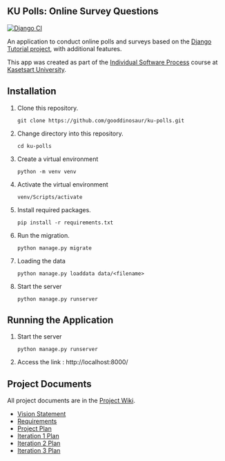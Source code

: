 ## KU Polls: Online Survey Questions 
[![Django CI](https://github.com/gooddinosaur/ku-polls/actions/workflows/django.yml/badge.svg?branch=main)](https://github.com/gooddinosaur/ku-polls/actions/workflows/django.yml)

An application to conduct online polls and surveys based
on the [Django Tutorial project](https://docs.djangoproject.com/en/5.1/intro/tutorial01/), with
additional features.

This app was created as part of the [Individual Software Process](
https://cpske.github.io/ISP) course at [Kasetsart University](https://www.ku.ac.th).

## Installation
1. Clone this repository.
   ```
   git clone https://github.com/gooddinosaur/ku-polls.git
   ```
2. Change directory into this repository.
   ```
   cd ku-polls
   ```
3. Create a virtual environment
   ```
   python -m venv venv
   ```
4. Activate the virtual environment
   ```
   venv/Scripts/activate
   ```
5. Install required packages.
   ```
   pip install -r requirements.txt
   ```
6. Run the migration.
   ```
   python manage.py migrate
   ```
7. Loading the data
   ```
   python manage.py loaddata data/<filename>
   ```
8. Start the server
   ```
   python manage.py runserver
   ```

## Running the Application
1. Start the server
   ```
   python manage.py runserver
   ```
2. Access the link : http://localhost:8000/

## Project Documents

All project documents are in the [Project Wiki](../../wiki/Home).

- [Vision Statement](../../wiki/Vision%20and%20Scope)
- [Requirements](../../wiki/Requirements)
- [Project Plan](../../wiki/Project%20Plan)
- [Iteration 1 Plan](../../wiki/Iteration%201%20Plan)
- [Iteration 2 Plan](../../wiki/Iteration%202%20Plan)
- [Iteration 3 Plan](../../wiki/Iteration%203%20Plan)
